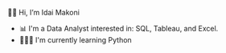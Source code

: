 👋🏾 Hi, I’m Idai Makoni 

- 📊 I'm a Data Analyst interested in: SQL, Tableau,  and Excel.
- 👨🏾‍💻 I'm currently learning Python
     



<!---
imakoni/imakoni is a ✨ special ✨ repository because its `README.md` (this file) appears on your GitHub profile.
You can click the Preview link to take a look at your changes.
--->
